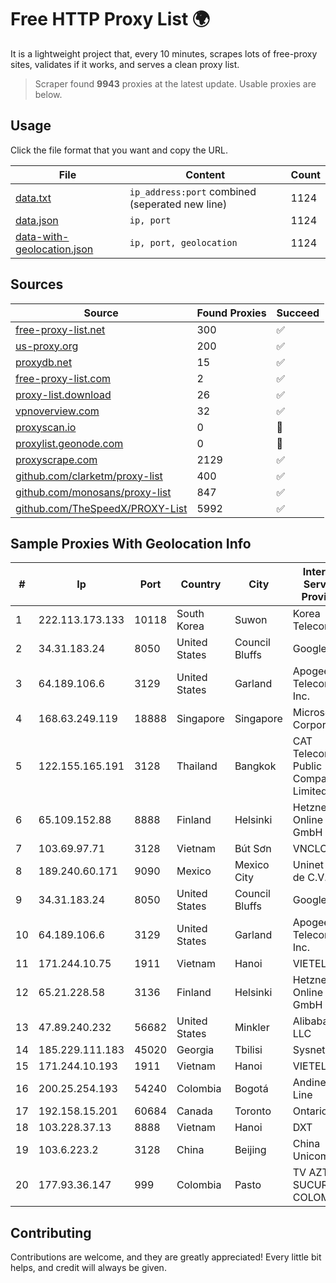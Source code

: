 
# Free HTTP Proxy List 🌍

It is a lightweight project that, every 10 minutes, scrapes lots of free-proxy sites, validates if it works, and serves a clean proxy list.


> Scraper found **9943** proxies at the latest update. Usable proxies are below.

## Usage

Click the file format that you want and copy the URL.


|File|Content|Count|
|----|-------|-----|
|[data.txt](https://raw.githubusercontent.com/themiralay/Proxy-List-World/master/data.txt)|`ip_address:port` combined (seperated new line)|1124|
|[data.json](https://raw.githubusercontent.com/themiralay/Proxy-List-World/master/data.json)|`ip, port`|1124|
|[data-with-geolocation.json](https://raw.githubusercontent.com/themiralay/Proxy-List-World/master/data-with-geolocation.json)|`ip, port, geolocation`|1124|

## Sources

|Source|Found Proxies|Succeed|
|------|-------------|-------|
|[free-proxy-list.net](https://free-proxy-list.net)|300|✅|
|[us-proxy.org](https://www.us-proxy.org)|200|✅|
|[proxydb.net](http://proxydb.net)|15|✅|
|[free-proxy-list.com](https://free-proxy-list.com/?page=&port=&type%5B%5D=http&type%5B%5D=https&up_time=0&search=Search)|2|✅|
|[proxy-list.download](https://www.proxy-list.download/HTTP)|26|✅|
|[vpnoverview.com](https://vpnoverview.com/privacy/anonymous-browsing/free-proxy-servers)|32|✅|
|[proxyscan.io](https://www.proxyscan.io)|0|🚫|
|[proxylist.geonode.com](https://proxylist.geonode.com/api/proxy-list?limit=300&page=1&sort_by=lastChecked&sort_type=desc&protocols=http,https)|0|🚫|
|[proxyscrape.com](https://api.proxyscrape.com/v2/?request=displayproxies&protocol=http&timeout=10000&country=all&ssl=all&anonymity=all)|2129|✅|
|[github.com/clarketm/proxy-list](https://raw.githubusercontent.com/clarketm/proxy-list/master/proxy-list-raw.txt)|400|✅|
|[github.com/monosans/proxy-list](https://raw.githubusercontent.com/monosans/proxy-list/main/proxies/http.txt)|847|✅|
|[github.com/TheSpeedX/PROXY-List](https://raw.githubusercontent.com/TheSpeedX/PROXY-List/master/http.txt)|5992|✅|


## Sample Proxies With Geolocation Info

|#|Ip|Port|Country|City|Internet Service Provider|
|-|--|----|-------|----|-------------------------|
|1|222.113.173.133|10118|South Korea|Suwon|Korea Telecom|
|2|34.31.183.24|8050|United States|Council Bluffs|Google LLC|
|3|64.189.106.6|3129|United States|Garland|Apogee Telecom Inc.|
|4|168.63.249.119|18888|Singapore|Singapore|Microsoft Corporation|
|5|122.155.165.191|3128|Thailand|Bangkok|CAT Telecom Public Company Limited|
|6|65.109.152.88|8888|Finland|Helsinki|Hetzner Online GmbH|
|7|103.69.97.71|3128|Vietnam|Bút Sơn|VNCLOUD|
|8|189.240.60.171|9090|Mexico|Mexico City|Uninet S.A. de C.V.|
|9|34.31.183.24|8050|United States|Council Bluffs|Google LLC|
|10|64.189.106.6|3129|United States|Garland|Apogee Telecom Inc.|
|11|171.244.10.75|1911|Vietnam|Hanoi|VIETEL|
|12|65.21.228.58|3136|Finland|Helsinki|Hetzner Online GmbH|
|13|47.89.240.232|56682|United States|Minkler|Alibaba.com LLC|
|14|185.229.111.183|45020|Georgia|Tbilisi|Sysnet LLC|
|15|171.244.10.193|1911|Vietnam|Hanoi|VIETEL|
|16|200.25.254.193|54240|Colombia|Bogotá|Andinet ON Line|
|17|192.158.15.201|60684|Canada|Toronto|Ontario Inc.|
|18|103.228.37.13|8888|Vietnam|Hanoi|DXT|
|19|103.6.223.2|3128|China|Beijing|China Unicom|
|20|177.93.36.147|999|Colombia|Pasto|TV AZTECA SUCURSAL COLOMBIA|



## Contributing

Contributions are welcome, and they are greatly appreciated! Every
little bit helps, and credit will always be given.

